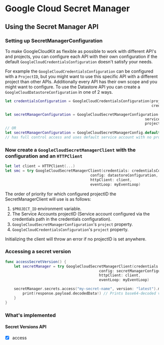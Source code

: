 # Google Cloud Secret Manager

## Using the Secret Manager API

### Setting up SecretManagerConfiguration

To make GoogleCloudKit as flexible as possible to work with different API's and projects,
you can configure each API with their own configuration if the default `GoogleCloudCredentialsConfiguration` doesn't satisfy your needs.

For example the `GoogleCloudCredentialsConfiguration` can be configured with a `ProjectID`, but you might
want to use this specific API with a different project than other APIs. Additionally every API has their own scope and you might want to configure.
To use the Datastore API you can create a `GoogleCloudDatastoreConfiguration` in one of 2 ways.

```swift
let credentialsConfiguration = GoogleCloudCredentialsConfiguration(project: "my-project-1",
                                                                   credentialsFile: "/path/to/service-account.json")

let secretManagerConfiguration = GoogleCloudSecretManagerConfiguration(scope: [.datastore],
                                                                serviceAccount: "default",
                                                                project: "my-project-2")
// OR
let secretManagerConfiguration = GoogleCloudSecretManagerConfig.default() 
// has full control access and uses default service account with no project specified.
```

### Now create a `GoogleCloudSecretManagerClient` with the configuration and an `HTTPClient`
```swift
let let client = HTTPClient(...)
let smc = try GoogleCloudSecretManagerClient(credentials: credentialsConfiguration,
                                       config: datastoreConfiguration,
                                       httpClient: client,
                                       eventLoop: myEventLoop)

```
The order of priority for which configured projectID the SecretManagerClient will use is as follows:
1. `$PROJECT_ID` environment variable.
2. The Service Accounts projectID (Service account configured via the credentials path in the credentials configuration).
3. `GoogleCloudSecretManagerConfiguration`'s `project` property.
4. `GoogleCloudCredentialsConfiguration`'s `project` property.

Initializing the client will throw an error if no projectID is set anywhere.

### Accessing a secret version

```swift
func accessSecretVersion() {
    let secretManager = try GoogleCloudSecretManagerClient(credentials: credentialsConfiguration,
                                           config: secretManagerConfiguration,
                                           httpClient: client,
                                           eventLoop: myEventLoop)

    secretManager.secrets.access("my-secret-name", version: "latest").map { response in
        print(response.payload.decodedData!) // Prints base64-decoded value of secret
    }
}
```
### What's implemented

#### Secret Versions API
* [x] access
